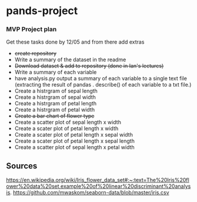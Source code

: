 # pands-project


### MVP Project plan
Get these tasks done by 12/05 and from there add extras
* ~~create repository~~
* Write a summary of the dataset in the readme
* ~~Download dataset & add to repository (done in Ian's lectures)~~
* Write a summary of each variable
* have analysis.py output a summary of each variable to a single text file (extracting the result of pandas . describe() of each variable to a txt file.)
* Create a histrgram of sepal length
* Create a histrgram of sepal width
* Create a histrgram of petal length
* Create a histrgram of petal width
* ~~Create a bar chart of flower type~~
* Create a scatter plot of sepal length x width
* Create a scater plot of petal length x width
* Create a scater plot of petal length x sepal width
* Create a scater plot of petal length x sepal length
* Create a scatter plot of sepal length x petal width


## Sources
https://en.wikipedia.org/wiki/Iris_flower_data_set#:~:text=The%20Iris%20flower%20data%20set,example%20of%20linear%20discriminant%20analysis.
https://github.com/mwaskom/seaborn-data/blob/master/iris.csv
